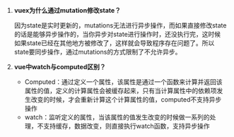 1. **vuex为什么通过mutation修改state？**

   因为state是实时更新的，mutations无法进行异步操作，而如果直接修改state的话是能够异步操作的，当你异步对state进行操作时，还没执行完，这时候如果state已经在其他地方被修改了，这样就会导致程序存在问题了。所以state要同步操作，通过mutations的方式限制了不允许异步。

2. **vue中watch与computed区别？**
   - Computed：通过定义一个属性，该属性是通过一个函数来计算并返回该属性的值，定义的计算属性会被缓存起来，只有当计算属性中的依赖项发生改变的时候，才会重新计算这个计算属性的值，computed不支持异步操作
   - watch：监听定义的属性，当该属性的值发生改变的时候做一系列的处理，不支持缓存，数据改变，则直接执行watch函数，支持异步操作

